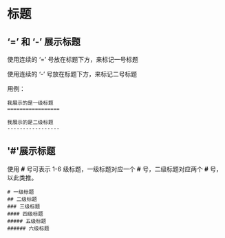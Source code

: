 # 标题

## ‘=’ 和 ‘-’ 展示标题

使用连续的 ‘=’ 号放在标题下方，来标记一号标题

使用连续的 ‘-’ 号放在标题下方，来标记二号标题

用例：

```
我展示的是一级标题
=================

我展示的是二级标题
-----------------
```



## '#'展示标题

使用 **#** 号可表示 1-6 级标题，一级标题对应一个 **#** 号，二级标题对应两个 **#** 号，以此类推。

```
# 一级标题
## 二级标题
### 三级标题
#### 四级标题
##### 五级标题
###### 六级标题
```